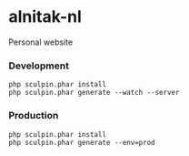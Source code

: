 # alnitak-nl

Personal website

### Development
```
php sculpin.phar install
php sculpin.phar generate --watch --server
```

### Production
```
php sculpin.phar install
php sculpin.phar generate --env=prod
```


